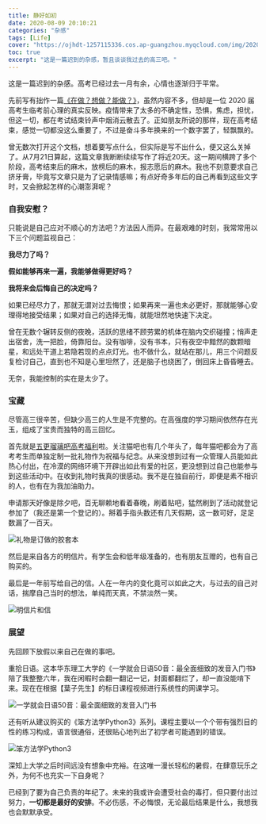 ```yaml
---
title: 静好如初
date: 2020-08-09 20:10:21
categories: "杂感"
tags: [Life]
cover: "https://ojhdt-1257115336.cos.ap-guangzhou.myqcloud.com/img/20200809/0.jpg"
toc: true
excerpt: "这是一篇迟到的杂感，暂且谈谈我过去的高三吧。"
---
```

这是一篇迟到的杂感。高考已经过去一月有余，心情也逐渐归于平常。

先前写有拙作一篇[《在做？想做？能做？》](https://blog.ojhdt.com/20200415/daily-1/)，虽然内容不多，但却是一位 2020 届高考生临考前心理的真实反映。疫情带来了太多的不确定性，恐惧，焦虑，担忧，但这一切，都在考试结束铃声中烟消云散去了。正如朋友所说的那样，现在高考结束，感觉一切都没这么重要了，不过是奋斗多年换来的一个数字罢了，轻飘飘的。

曾无数次打开这个文档，想着要写点什么，但实际是写不出什么，便又这么关掉了。从7月21日算起，这篇文章我断断续续写作了将近20天。这一期间横跨了多个阶段，高考结束后的麻木，放榜后的麻木，报志愿后的麻木。我也不刻意要求自己挤牙膏，毕竟写文章只是为了记录情感嘛；有点好奇多年后的自己再看到这些文字时，又会掀起怎样的心潮澎湃呢？

### 自我安慰？

只能说是自己应对不顺心的方法吧？方法因人而异。在最艰难的时刻，我常常用以下三个问题监视自己：

**我尽力了吗？**

**假如能够再来一遍，我能够做得更好吗？**

**我将来会后悔自己的决定吗？**

如果已经尽力了，那就无谓对过去悔恨；如果再来一遍也未必更好，那就能够心安理得地接受结果；如果对自己的选择无悔，就能坦然地快速下决定。

曾在无数个辗转反侧的夜晚，活跃的思绪不顾劳累的机体在脑内交织碰撞；悄声走出宿舍，洗一把脸，倚靠阳台。没有咖啡，没有书本，只有夜空中黯然的数颗暗星，和远处干道上若隐若现的点点灯光。也不做什么，就站在那儿，用三个问题反复检讨自己，直到也不知是心里坦然了，还是脑子也绕困了，倒回床上昏昏睡去。

无奈，我能控制的实在是太少了。

### 宝藏

尽管高三很辛苦，但缺少高三的人生是不完整的。在高强度的学习期间依然存在光玉，组成了宝贵而独特的高三回忆。

首先就是[五更瑠璃吧高考福利](https://tieba.baidu.com/p/6458249547?pn=1)啦。关注猫吧也有几个年头了，每年猫吧都会为了高考考生而单独定制一批礼物作为祝福与纪念。从来没想到过有一众管理人员能如此热心付出，在冷漠的网络环境下开辟出如此有爱的社区，更没想到过自己也能参与到这些活动中。在收到礼物时我真的很感动。我不是在独自前行，即便是素不相识的人，也有在为我加油助力。

申请那天好像是除夕吧，百无聊赖地看着春晚，刷着贴吧，猛然刷到了活动就登记参加了（我还是第一个登记的）。掰着手指头数还有几天假期，这一数可好，足足数漏了一百天。

![礼物是订做的胶套本](https://ojhdt-1257115336.cos.ap-guangzhou.myqcloud.com/img/20200809/1.jpg)

然后是来自各方的明信片。有学生会和低年级准备的，也有朋友互赠的，也有自己购买的。

最后是一年前写给自己的信。人在一年内的变化竟可以如此之大，与过去的自己对话，揣摩自己当时的想法，单纯而天真，不禁淡然一笑。

![明信片和信](https://ojhdt-1257115336.cos.ap-guangzhou.myqcloud.com/img/20200809/2.jpg)

### 展望

先回顾下放假以来自己在做的事吧。

重拾日语。这本华东理工大学的《一学就会日语50音：最全面细致的发音入门书》陪了我整整六年，我在闲暇时会翻一翻记一记，封面都翻烂了，却一直没能啃下来。现在在根据【葉子先生】的标日课程视频进行系统性的网课学习。

![一学就会日语50音：最全面细致的发音入门书](https://ojhdt-1257115336.cos.ap-guangzhou.myqcloud.com/img/20200809/3.jpg)

还有听从建议购买的《笨方法学Python3》系列。课程主要以一个个带有强烈目的性的练习构成，语言很通俗，还很贴心地列出了初学者可能遇到的错误。

![笨方法学Python3](https://ojhdt-1257115336.cos.ap-guangzhou.myqcloud.com/img/20200809/4.jpg)

深知上大学之后时间远没有想象中充裕。在这唯一漫长轻松的暑假，在肆意玩乐之外，为何不也充实一下自身呢？

已经到了要为自己负责的年纪了。未来的我或许会遭受社会的毒打，但只要付出过努力，**一切都是最好的安排**。不必伤感，不必悔恨，无论最后结果是什么，我想我也会默默承受。
